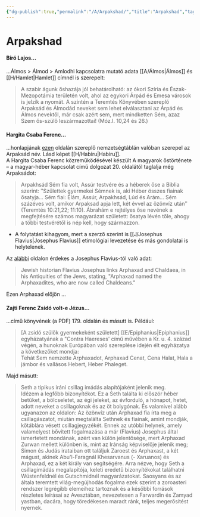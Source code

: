 ```yaml
---
{"dg-publish":true,"permalink":"/A/Arpakshad/","title":"Arpakshad","tags":["dg_uploaded"],"created":"2023-10-04T02:46","updated":"2023-10-25T02:04"}
---
```



# Arpakshad

#### Bíró Lajos...

...Álmos > Álmod > Amlodhi kapcsolatra mutató adata [[A/Álmos\|Álmos]] és [[H/Hamlet\|Hamlet]] címnél is szerepelt:  
> A szabir águnk őshazája jól behatárolható: az ókori Szíria és Észak-Mezopotámia területén volt, ahol az egykori Árpád és Emesa városok is jelzik a nyomát. A szintén a Teremtés Könyvében szereplő Arpaksád és Álmodád neveket sem lehet elválasztani az Árpád és Álmos nevektől, már csak azért sem, mert mindketten Sém, azaz Szem ős-szülő leszármazottai! (Móz.I. 10,24 és 26.)

#### Hargita Csaba Ferenc...

...honlapjának [ezen](http://www.imninalu.net/Habiru.htm) oldalán szereplő nemzetségtáblán valóban szerepel az Arpaksád név. Lásd képet [[H/Habiru\|Habiru]].  
A Hargita Csaba Ferenc közreműködésével készült A magyarok őstörténete – a magyar-héber kapcsolat című dolgozat 20. oldalától taglalja még Arpaksádot:  
> Arpakhsád Sém fia volt, Assúr testvére és a héberek őse a Biblia szerint: ʺSzülettek gyermekei Sémnek is, aki Héber összes fiainak ősatyja... Sém fiai: Élám, Assúr, Arpakhsád, Lúd és Arám... Sém százéves volt, amikor Arpaksad apja lett, két évvel az özönvíz utánʺ (Teremtés 10:21,22; 11:10). Ábrahám e rejtélyes őse nevének a megfejtésére számos magyarázat született: ősatya lévén tőle, ahogy a többi testvérétől is nép kell, hogy származzon.  
- A folytatást kihagyom, mert a szerző szerint is [[J/Josephus Flavius\|Josephus Flavius]] etimológiai levezetése és más gondolatai is helytelenek.  

Az [alábbi](https://en.m.wikipedia.org/wiki/Chaldea) oldalon érdekes a Josephus Flavius-tól való adat:  
> Jewish historian Flavius Josephus links Arphaxad and Chaldaea, in his Antiquities of the Jews, stating, "Arphaxad named the Arphaxadites, who are now called Chaldeans."  

Ezen Arphaxad előjön ...

#### Zajti Ferenc Zsidó volt-e Jézus...

...című könyvének (a PDF) 179. oldalán és másutt is. Például:  
> \[A zsidó szülők gyermekeként született\] [[E/Epiphanius\|Epiphanius]] egyházatyának a "Contra Haereses' című művében a Kr. u. 4. század végén, a hunoknak Európában való szereplése idején élt egyházatya a következőket mondja:  
> Tehát Sem nemzette Arphaxadot, Arphaxad Cenat, Cena Halat, Hala a jámbor és vallásos Hebert, Heber Phaleget.  

Majd másutt:  
> Seth a tipikus iráni csillag imádás alapítójaként jelenik meg.  
> Idézem a legfőbb bizonyítékot. Ez a Seth találta ki először héber betűket, a bölcseletet, az égi jeleket, az évforduló, a hónapot, hetet, adott neveket a csillagoknak és az öt bolygónak. És valamivel alább ugyanazon az oldalon: Az özönvíz után Arphaxad fia írta meg a csillagászatot, miután megtalálta Sethnek és fiainak, amint mondják, kőtáblára vésett csillagjegyzékét. Ennek az utóbbi helynek, amely valamelyest bővített fogalmazása a már (Flavius) Josephus által ismertetett mondának, azért van külön jelentősége, mert Arphaxad Zurwan mellett különben is, mint az Iránság képviselője jelenik meg; Simon és Judás irataiban ott találjuk Zaroest és Arphaxast, a két mágust, akinek Abu'l-Faragnál Khesarvanus (- Xaruanos) és Arphaxad, ez a két király van segítségére. Arra nézve, hogy Seth a csillagimádás megalapítója, keleti eredetű bizonyítékokat találhatni Wüstenfeldnél és Gutschmidnél magyarázatokat. Saosyans és az általa teremtett világ-megújhodás fogalma ezek szerint a zoroasteri rendszer legrégibb elemeihez tartoznak és a későbbi források részletes leírásai az Avesztában, nevezetesen a Farwardin és Zamyad yastban, dacára, hogy töredékesen maradt ránk, teljes megerősítést nyernek.  